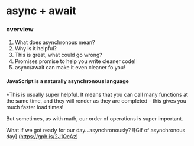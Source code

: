 # async + await
### overview
1. What does asynchronous mean? 
1. Why is it helpful?
1. This is great, what could go wrong? 
1. Promises promise to help you write cleaner code!
1. async/await can make it even cleaner fo you! 

#### JavaScript is a naturally asynchronous language

*This is usually super helpful. It means that you can call many functions at the same time, and they will render as they are completed - this gives you much faster load times! 

But sometimes, as with math, our order of operations is super important. 

What if we got ready for our day...asynchronously? 
![Gif of asynchronous day]
(https://gph.is/2J1QcAz)
